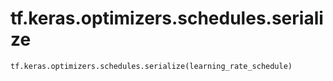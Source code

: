 <div itemscope itemtype="http://developers.google.com/ReferenceObject">
<meta itemprop="name" content="tf.keras.optimizers.schedules.serialize" />
<meta itemprop="path" content="Stable" />
</div>

# tf.keras.optimizers.schedules.serialize

``` python
tf.keras.optimizers.schedules.serialize(learning_rate_schedule)
```

